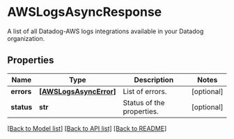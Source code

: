 # AWSLogsAsyncResponse

A list of all Datadog-AWS logs integrations available in your Datadog organization.

## Properties
Name | Type | Description | Notes
------------ | ------------- | ------------- | -------------
**errors** | [**[AWSLogsAsyncError]**](AWSLogsAsyncError.md) | List of errors. | [optional] 
**status** | **str** | Status of the properties. | [optional] 

[[Back to Model list]](README.md#documentation-for-models) [[Back to API list]](README.md#documentation-for-api-endpoints) [[Back to README]](README.md)


